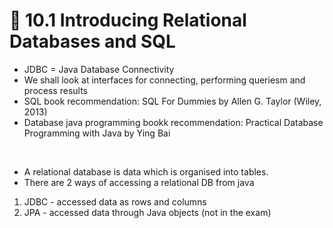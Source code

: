 <link href="../../styles.css" rel="stylesheet"></link>

# 🧠 10.1 Introducing Relational Databases and SQL
* JDBC = Java Database Connectivity
* We shall look at interfaces for connecting, performing queriesm and process results
* SQL book recommendation: SQL For Dummies by Allen G. Taylor (Wiley, 2013)
* Database java programming bookk recommendation: Practical
Database Programming with Java by Ying Bai 
<br>

* A relational database is data which is organised into tables.
* There are 2 ways of accessing a relational DB from java
1. JDBC - accessed data as rows and columns
2. JPA - accessed data through Java objects (not in the exam)

